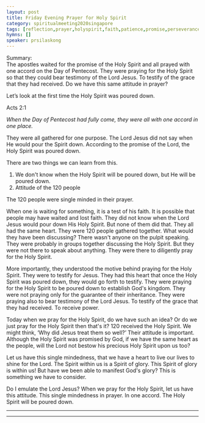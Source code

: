 ```yaml
---
layout: post
title: Friday Evening Prayer for Holy Spirit
category: spiritualmeeting2020singapore
tags: [reflection,prayer,holyspirit,faith,patience,promise,perseverance,inheritance,glory,attitude]
hymns: []
speaker: prsilaskong
---
```

Summary:  
The apostles waited for the promise of the Holy Spirit and all prayed with one accord on the Day of Pentecost. They were praying for the Holy Spirit so that they could bear testimony of the Lord Jesus. To testify of the grace that they had received. Do we have this same attitude in prayer? 

Let’s look at the first time the Holy Spirit was poured down.

Acts 2:1

*When the Day of Pentecost had fully come, they were all with one accord in one place.*

They were all gathered for one purpose. The Lord Jesus did not say when He would pour the Spirit down. According to the promise of the Lord, the Holy Spirit was poured down.

There are two things we can learn from this. 
1. We don't know when the Holy Spirit will be poured down, but He will be poured down.  
2. Attitude of the 120 people

The 120 people were single minded in their prayer. 

When one is waiting for something, it is a test of his faith. It is possible that people may have waited and lost faith. They did not know when the Lord Jesus would pour down His Holy Spirit. But none of them did that. They all had the same heart. They were 120 people gathered together. What would they have been discussing? There wasn't anyone on the pulpit speaking. They were probably in groups together discussing the Holy Spirit. But they were not there to speak about anything. They were there to diligently pray for the Holy Spirit. 

More importantly, they understood the motive behind praying for the Holy Spirit. They were to testify for Jesus. They had this heart that once the Holy Spirit was poured down, they would go forth to testify. They were praying for the Holy Spirit to be poured down to establish God's kingdom. They were not praying only for the guarantee of their inheritance. They were praying also to bear testimony of the Lord Jesus. To testify of the grace that they had received. To receive power. 

Today when we pray for the Holy Spirit, do we have such an idea? Or do we just pray for the Holy Spirit then that's it? 120 received the Holy Spirit. We might think, ‘Why did Jesus treat them so well?’
Their attitude is important. Although the Holy Spirit was promised by God, if we have the same heart as the people, will the Lord not bestow his precious Holy Spirit upon us too?

Let us have this single mindedness, that we have a heart to live our lives to shine for the Lord. The Spirit within us is a Spirit of glory. This Spirit of glory is within us! But have we been able to manifest God's glory? This is something we have to consider.

Do I emulate the Lord Jesus? When we pray for the Holy Spirit, let us have this attitude. This single mindedness in prayer. In one accord. The Holy Spirit will be poured down.


----
****

